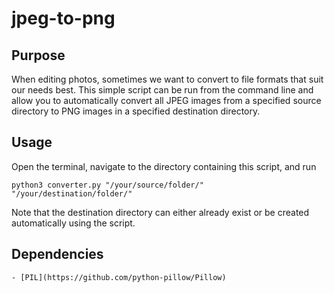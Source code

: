 # jpeg-to-png
## Purpose
When editing photos, sometimes we want to convert to file formats that suit our needs best. This simple script can be run from the command line and allow you to automatically convert all JPEG images from a specified source directory to PNG images in a specified destination directory.

## Usage
Open the terminal, navigate to the directory containing this script, and run

```
python3 converter.py "/your/source/folder/" "/your/destination/folder/"
```

Note that the destination directory can either already exist or be created automatically using the script. 

## Dependencies
    - [PIL](https://github.com/python-pillow/Pillow)
